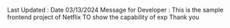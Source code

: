 Last Updated : Date 03/13/2024
Message for Developer : This is the sample frontend project of Netflix TO show the capability of exp
Thank you
